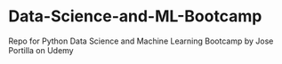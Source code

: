 # Data-Science-and-ML-Bootcamp
Repo for Python Data Science and Machine Learning Bootcamp by Jose Portilla on Udemy

